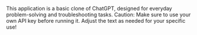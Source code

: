 This application is a basic clone of ChatGPT, designed for everyday problem-solving and troubleshooting tasks. Caution: Make sure to use your own API key before running it. Adjust the text as needed for your specific use!
